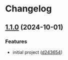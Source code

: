 # Changelog

## [1.1.0](https://github.com/harunnryd/experimental/compare/account-v1.0.0...account@v1.1.0) (2024-10-01)


### Features

* initial project ([d243654](https://github.com/harunnryd/experimental/commit/d24365479bebb6166f1069458bb273db37e3bff9))
